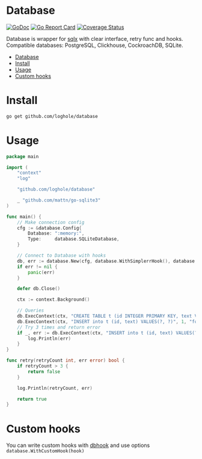 # Database
[![GoDoc](https://pkg.go.dev/badge/github.com/loghole/database)](https://pkg.go.dev/github.com/loghole/database)
[![Go Report Card](https://goreportcard.com/badge/github.com/loghole/database)](https://goreportcard.com/report/github.com/loghole/database)
[![Coverage Status](https://coveralls.io/repos/github/loghole/database/badge.svg)](https://coveralls.io/github/loghole/database)

Database is wrapper for [sqlx](https://github.com/jmoiron/sqlx) with clear interface, retry func and hooks.  
Compatible databases: PostgreSQL, Clickhouse, CockroachDB, SQLite.  

- [Database](#database)
- [Install](#install)
- [Usage](#usage)
- [Custom hooks](#custom-hooks)
# Install
```sh
go get github.com/loghole/database
```

# Usage
```go
package main

import (
	"context"
	"log"

	"github.com/loghole/database"

	_ "github.com/mattn/go-sqlite3"
)

func main() {
	// Make connection config
	cfg := &database.Config{
		Database: ":memory:",
		Type:     database.SQLiteDatabase,
	}

	// Connect to Database with hooks
	db, err := database.New(cfg, database.WithSimplerrHook(), database.WithRetryFunc(retry))
	if err != nil {
		panic(err)
	}

	defer db.Close()

	ctx := context.Background()

	// Queries
	db.ExecContext(ctx, "CREATE TABLE t (id INTEGER PRIMARY KEY, text VARCHAR(5))")
	db.ExecContext(ctx, "INSERT into t (id, text) VALUES(?, ?)", 1, "foo")
	// Try 3 times and return error
	if _, err := db.ExecContext(ctx, "INSERT into t (id, text) VALUES(?, ?)", 1, "bar"); err != nil {
		log.Println(err)
	}
}

func retry(retryCount int, err error) bool {
	if retryCount > 3 {
		return false
	}

	log.Println(retryCount, err)

	return true
}
```

# Custom hooks
You can write custom hooks with [dbhook](https://github.com/loghole/dbhook) and use options `database.WithCustomHook(hook)`
